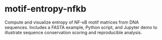 # motif-entropy-nfkb
Compute and visualize entropy of NF-κB motif matrices from DNA sequences. Includes a FASTA example, Python script, and Jupyter demo to illustrate sequence conservation scoring and reproducible analysis.
